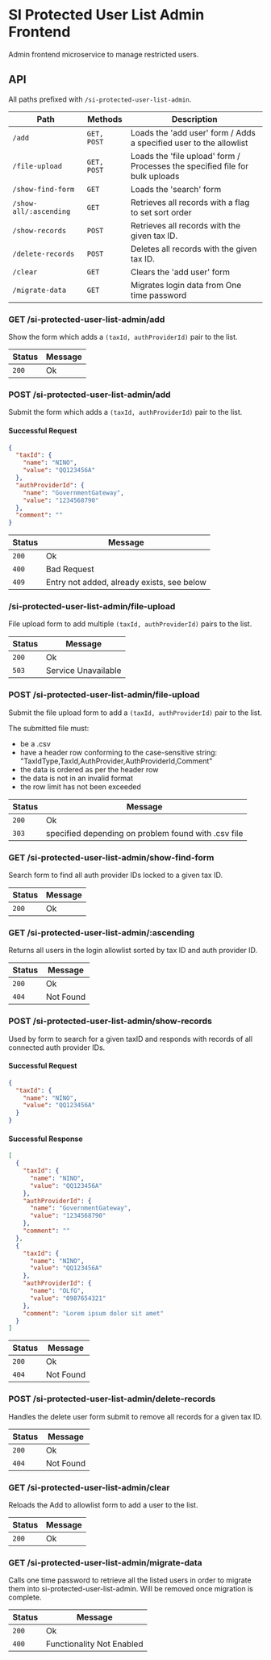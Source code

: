 # SI Protected User List Admin Frontend

Admin frontend microservice to manage restricted users.

## API

All paths prefixed with `/si-protected-user-list-admin`.

| Path                   | Methods     | Description                                                                  |
|------------------------|-------------|------------------------------------------------------------------------------|
| `/add`                 | `GET, POST` | Loads the 'add user' form / Adds a specified user to the allowlist           |
| `/file-upload`         | `GET, POST` | Loads the 'file upload' form / Processes the specified file for bulk uploads |
| `/show-find-form`      | `GET`       | Loads the 'search' form                                                      |
| `/show-all/:ascending` | `GET`       | Retrieves all records with a flag to set sort order                          |
| `/show-records`        | `POST`      | Retrieves all records with the given tax ID.                                 |
| `/delete-records`      | `POST`      | Deletes all records with the given tax ID.                                   |
| `/clear`               | `GET`       | Clears the 'add user' form                                                   |
| `/migrate-data`        | `GET`       | Migrates login data from One time password                                   |

### GET /si-protected-user-list-admin/add

Show the form which adds a `(taxId, authProviderId)` pair to the list.

| Status | Message |
|--------|---------|
| `200`  | Ok      |

### POST /si-protected-user-list-admin/add

Submit the form which adds a `(taxId, authProviderId)` pair to the list.

#### Successful Request

```json
{
  "taxId": {
    "name": "NINO",
    "value": "QQ123456A"
  },
  "authProviderId": {
    "name": "GovernmentGateway",
    "value": "1234568790"
  },
  "comment": ""
}
```

| Status | Message                                    |
|--------|--------------------------------------------|
| `200`  | Ok                                         |
| `400`  | Bad Request                                |
| `409`  | Entry not added, already exists, see below |

### /si-protected-user-list-admin/file-upload

File upload form to add multiple `(taxId, authProviderId)` pairs to the list.

| Status | Message             |
|--------|---------------------|
| `200`  | Ok                  |
| `503`  | Service Unavailable |

### POST /si-protected-user-list-admin/file-upload

Submit the file upload form to add a `(taxId, authProviderId)` pair to the list.

The submitted file must:

- be a .csv
- have a header row conforming to the case-sensitive string: "TaxIdType,TaxId,AuthProvider,AuthProviderId,Comment"
- the data is ordered as per the header row
- the data is not in an invalid format
- the row limit has not been exceeded

| Status | Message                                             |
|--------|-----------------------------------------------------|
| `200`  | Ok                                                  |
| `303`  | specified depending on problem found with .csv file |

### GET /si-protected-user-list-admin/show-find-form

Search form to find all auth provider IDs locked to a given tax ID.

| Status | Message |
|--------|---------|
| `200`  | Ok      |

### GET /si-protected-user-list-admin/:ascending

Returns all users in the login allowlist sorted by tax ID and auth provider ID.

| Status | Message   |
|--------|-----------|
| `200`  | Ok        |
| `404`  | Not Found |

### POST /si-protected-user-list-admin/show-records

Used by form to search for a given taxID and responds with records of all connected auth provider IDs.

#### Successful Request

```json
{
  "taxId": {
    "name": "NINO",
    "value": "QQ123456A"
  }
}
```

#### Successful Response

```json
[
  {
    "taxId": {
      "name": "NINO",
      "value": "QQ123456A"
    },
    "authProviderId": {
      "name": "GovernmentGateway",
      "value": "1234568790"
    },
    "comment": ""
  },
  {
    "taxId": {
      "name": "NINO",
      "value": "QQ123456A"
    },
    "authProviderId": {
      "name": "OLfG",
      "value": "0987654321"
    },
    "comment": "Lorem ipsum dolor sit amet"
  }
]
```

| Status | Message   |
|--------|-----------|
| `200`  | Ok        |
| `404`  | Not Found |

### POST /si-protected-user-list-admin/delete-records

Handles the delete user form submit to remove all records for a given tax ID.

| Status | Message   |
|--------|-----------|
| `200`  | Ok        |
| `404`  | Not Found |

### GET /si-protected-user-list-admin/clear

Reloads the Add to allowlist form to add a user to the list.

| Status | Message |
|--------|---------|
| `200`  | Ok      |

### GET /si-protected-user-list-admin/migrate-data

Calls one time password to retrieve all the listed users in order to migrate them into si-protected-user-list-admin.
Will be removed once migration is complete.

| Status | Message                   |
|--------|---------------------------|
| `200`  | Ok                        |
| `400`  | Functionality Not Enabled |
